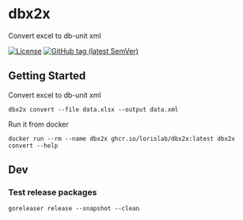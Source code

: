 # dbx2x

Convert excel to db-unit xml

[![License](https://img.shields.io/github/license/lorislab/dbx2x?style=for-the-badge&logo=apache)](https://www.apache.org/licenses/LICENSE-2.0)
[![GitHub tag (latest SemVer)](https://img.shields.io/github/v/tag/lorislab/dbx2x?logo=github&style=for-the-badge)](https://github.com/lorislab/dbx2x/releases/latest)

## Getting Started

Convert excel to db-unit xml
```shell script
dbx2x convert --file data.xlsx --output data.xml
```

Run it from docker
```shell script
docker run --rm --name dbx2x ghcr.io/lorislab/dbx2x:latest dbx2x convert --help
```

## Dev

### Test release packages
```
goreleaser release --snapshot --clean
```